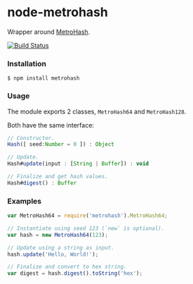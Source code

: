 # node-metrohash

Wrapper around [MetroHash](https://github.com/jandrewrogers/MetroHash).
 
[![Build Status](https://travis-ci.org/robertklep/node-metrohash.svg)](https://travis-ci.org/robertklep/node-metrohash)

### Installation

```
$ npm install metrohash
```

### Usage

The module exports 2 classes, `MetroHash64` and `MetroHash128`.

Both have the same interface:

``` javascript
// Constructor.
Hash([ seed:Number = 0 ]) : Object

// Update.
Hash#update(input : [String | Buffer]) : void

// Finalize and get hash values.
Hash#digest() : Buffer
```

### Examples

``` javascript
var MetroHash64 = require('metrohash').MetroHash64;

// Instantiate using seed 123 (`new` is optional).
var hash = new MetroHash64(123);

// Update using a string as input.
hash.update('Hello, World!');

// Finalize and convert to hex string.
var digest = hash.digest().toString('hex');
```
